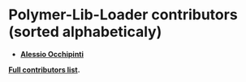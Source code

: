 Polymer-Lib-Loader contributors (sorted alphabeticaly)
============================================

* **[Alessio Occhipinti](https://github.com/LasaleFamine)**


**[Full contributors list](https://github.com/LasaleFamine/polymer-lib-loader/graphs/contributors).**